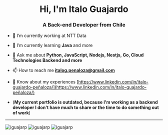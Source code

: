 <h1 align="center">Hi, I'm Italo Guajardo</h1>
<h3 align="center">A Back-end Developer from Chile</h3>

- 🔭 I’m currently working at NTT Data

- 🌱 I’m currently learning **Java** and more

- 💬 Ask me about **Python, JavaScript, Nodejs, Nestjs, Go, Cloud Technologies Backend and more**

- 📫 How to reach me **italog.penaloza@gmail.com**

- 📄 Know about my experiences [https://www.linkedin.com/in/italo-guajardo-peñaloza/](https://www.linkedin.com/in/italo-guajardo-peñaloza/)
- (**My current portfolio is outdated, because I'm working as a backend developer I don't have much to share or the time to do something out of work**)

---

<img src="https://github-readme-streak-stats.herokuapp.com/?user=iguajarp&theme=radical" alt="iguajarp" />

<img src="https://github-readme-stats.vercel.app/api?username=iguajarp&show_icons=true&theme=radical" alt="iguajarp" />

<img src="https://github-readme-stats.vercel.app/api/top-langs/?username=iguajarp&theme=radical" alt="iguajarp" />
